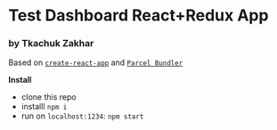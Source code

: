 # Test Dashboard React+Redux App

### by Tkachuk Zakhar

Based on [`create-react-app`](https://github.com/facebook/create-react-app) and [`Parcel Bundler`](https://parceljs.org)

**Install**

* clone this repo
* installl `npm i`
* run on `localhost:1234`: `npm start`
